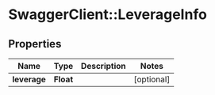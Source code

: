 # SwaggerClient::LeverageInfo

## Properties
Name | Type | Description | Notes
------------ | ------------- | ------------- | -------------
**leverage** | **Float** |  | [optional] 


